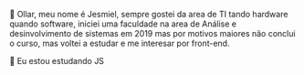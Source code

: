 👋 Ollar, meu nome é Jesmiel, sempre gostei da area de TI tando hardware quando software, 
iniciei uma faculdade na area de Análise e desinvolvimento de sistemas em 2019 mas por motivos maiores não conclui o curso, 
mas voltei a estudar e me interesar por front-end.

🌱 Eu estou estudando JS

